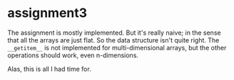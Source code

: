 # assignment3

The assignment is mostly implemented. But it's really naive; in the sense that all
the arrays are just flat. So the data structure isn't quite right. The
`__getitem__` is not implemented for multi-dimensional arrays, but the
other operations should work, even n-dimensions.

Alas, this is all I had time for.
